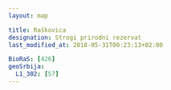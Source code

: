 ```yaml
---
layout: map

title: Raškovica
designation: Strogi prirodni rezervat
last_modified_at: 2018-05-31T00:23:13+02:00

BioRaS: [426]
geoSrbija:
  L1_302: [57]
---
```

